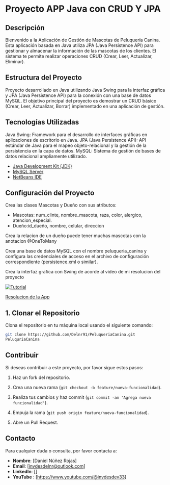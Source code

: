 # Proyecto APP Java con CRUD Y JPA

## Descripción

Bienvenido a la Aplicación de Gestión de Mascotas de Peluquería Canina. Esta aplicación basada en Java utiliza JPA (Java Persistence API) para gestionar y almacenar la información de las mascotas de los clientes. El sistema te permite realizar operaciones CRUD (Crear, Leer, Actualizar, Eliminar).

## Estructura del Proyecto
Proyecto desarrollado en Java utilizando Java Swing para la interfaz gráfica y JPA (Java Persistence API) para la conexión con una base de datos MySQL. El objetivo principal del proyecto es demostrar un CRUD básico (Crear, Leer, Actualizar, Borrar) implementado en una aplicación de gestión.

## Tecnologías Utilizadas

Java Swing: Framework para el desarrollo de interfaces gráficas en aplicaciones de escritorio en Java.
JPA (Java Persistence API): API estándar de Java para el mapeo objeto-relacional y la gestión de la persistencia en la capa de datos.
MySQL: Sistema de gestión de bases de datos relacional ampliamente utilizado.

- [Java Development Kit (JDK)](https://www.oracle.com/java/technologies/javase/javase7-archive-downloads.html)
- [MySQL Server](https://www.mysql.com/)
- [NetBeans IDE](https://netbeans.apache.org/)

## Configuración del Proyecto
Crea las clases Mascotas y Dueño con sus atributos: 
- Mascotas: num_clinte, nombre_mascota, raza, color, alergico, atencion_especial.
- Dueño:id_dueño, nombre, celular, direccion

Crea la relacion de un dueño puede tener muchas mascotas con la anotacion @OneToMany

Crea una base de datos MySQL con el nombre peluqueria_canina  y configura las credenciales de acceso en el archivo de configuración correspondiente (persistence.xml o similar).

Crea la interfaz grafica con Swing de acorde al video de mi resolucion del proyecto 

[![Tutorial](https://img.youtube.com/vi/RR6l50zRlQo/0.jpg)](https://youtu.be/RR6l50zRlQo)

[Resolucion de la App](https://youtu.be/RR6l50zRlQo)


## 1. Clonar el Repositorio

Clona el repositorio en tu máquina local usando el siguiente comando:

```bash
git clone https://github.com/Delnr91/PeluqueriaCanina.git
PeluquriaCanina
```

## Contribuir

Si deseas contribuir a este proyecto, por favor sigue estos pasos:

1. Haz un fork del repositorio.

2. Crea una nueva rama (`git checkout -b feature/nueva-funcionalidad`).

3. Realiza tus cambios y haz commit (`git commit -am 'Agrega nueva funcionalidad'`).

4. Empuja la rama (`git push origin feature/nueva-funcionalidad`).

5. Abre un Pull Request.

   
## Contacto

Para cualquier duda o consulta, por favor contacta a:

- **Nombre**: [Daniel Núñez Rojas]
- **Email**: [invdesdelnr@outlook.com]
- **LinkedIn**: []
- **YouTube** : [https://www.youtube.com/@invdesdev33]
